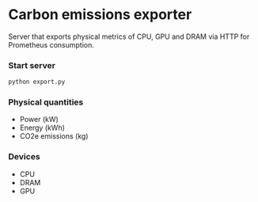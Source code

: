 # Carbon emissions exporter
Server that exports physical metrics of CPU, GPU and DRAM via HTTP for Prometheus consumption.

### Start server
```bash
python export.py
```

### Physical quantities
- Power (kW)
- Energy (kWh)
- CO2e emissions (kg)

### Devices
- CPU
- DRAM
- GPU
